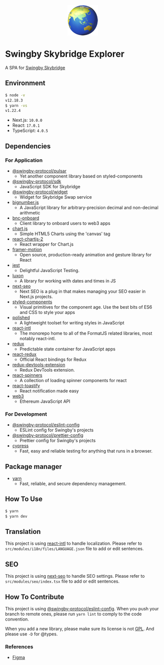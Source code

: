 <p align="center"><img src="docs/logo.png" height="100" alt="Skybridge Explorer" /></p>

# Swingby Skybridge Explorer

A SPA for [Swingby Skybridge](https://new-explorer.swingby.vercel.app/)

## Environment

```zsh
$ node -v
v12.18.3
$ yarn -vs
v1.22.4
```

- Next.js: `10.0.0`
- React: `17.0.1`
- TypeScript: `4.0.5`

## Dependencies

### For Application

- [@swingby-protocol/pulsar](https://github.com/SwingbyProtocol/pulsar)
  - Yet another component library based on styled-components
- [@swingby-protocol/sdk](https://github.com/SwingbyProtocol/js-sdk/tree/alpha)
  - JavaScript SDK for Skybridge
- [@swingby-protocol/widget](https://github.com/SwingbyProtocol/widget)
  - Widget for Skybridge Swap service
- [bignumber.js](https://github.com/MikeMcl/bignumber.js)
  - A JavaScript library for arbitrary-precision decimal and non-decimal arithmetic
- [bnc-onboard](https://github.com/blocknative/onboard)
  - Client library to onboard users to web3 apps
- [chart.js](https://github.com/chartjs/Chart.js)
  - Simple HTML5 Charts using the 'canvas' tag
- [react-chartjs-2](https://github.com/reactchartjs/react-chartjs-2)
  - React wrapper for Chart.js
- [framer-motion](https://github.com/framer/motion)
  - Open source, production-ready animation and gesture library for React
- [jest](https://github.com/facebook/jest)
  - Delightful JavaScript Testing.
- [luxon](https://github.com/moment/luxon)
  - A library for working with dates and times in JS
- [next-seo](https://github.com/garmeeh/next-seo)
  - Next SEO is a plug in that makes managing your SEO easier in Next.js projects.
- [styled-components](https://www.styled-components.com/)
  - Visual primitives for the component age. Use the best bits of ES6 and CSS to style your apps
- [polished](https://github.com/styled-components/polished)
  - A lightweight toolset for writing styles in JavaScript
- [react-intl](https://github.com/formatjs/formatjs)
  - The monorepo home to all of the FormatJS related libraries, most notably react-intl.
- [redux](https://github.com/reduxjs/redux)
  - Predictable state container for JavaScript apps
- [react-redux](https://github.com/reduxjs/react-redux)
  - Official React bindings for Redux
- [redux-devtools-extension](https://github.com/zalmoxisus/redux-devtools-extension)
  - Redux DevTools extension.
- [react-spinners](https://github.com/davidhu2000/react-spinners)
  - A collection of loading spinner components for react
- [react-toastify](https://github.com/fkhadra/react-toastify)
  - React notification made easy
- [web3](https://github.com/ethereum/web3.js)
  - Ethereum JavaScript API

### For Development

- [@swingby-protocol/eslint-config](https://github.com/SwingbyProtocol/eslint-config)
  - ESLint config for Swingby's projects
- [@swingby-protocol/prettier-config](https://github.com/SwingbyProtocol/prettier-config)
  - Prettier config for Swingby's projects
- [cypress](https://github.com/cypress-io/cypress)
  - Fast, easy and reliable testing for anything that runs in a browser.

## Package manager

- [yarn](https://yarnpkg.com/)
  - Fast, reliable, and secure dependency management.

## How To Use

```bash
$ yarn
$ yarn dev
```

## Translation

This project is using [react-intl](https://github.com/formatjs/formatjs) to handle
localization. Please refer to `src/modules/i18n/files/LANGUAGE.json` file to add or edit sentences.

## SEO

This project is using [next-seo](https://github.com/garmeeh/next-seo) to handle
SEO settings. Please refer to `src/modules/seo/index.tsx` file to add or edit sentences.

## How To Contribute

This project is using [@swingby-protocol/eslint-config](https://github.com/SwingbyProtocol/eslint-config).
When you push your branch to remote ones, please run `yarn lint` to comply to the code convention.

When you add a new library, please make sure its license is not
[GPL](https://en.wikipedia.org/wiki/GNU_General_Public_License). And please use `-D` for @types.

### References

- [Figma](https://www.figma.com/file/FE8YjY4wHOKySVm6g3rnsH/swingby-rebrand)

